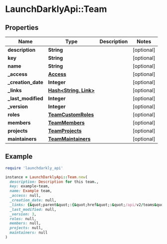 # LaunchDarklyApi::Team

## Properties

| Name | Type | Description | Notes |
| ---- | ---- | ----------- | ----- |
| **description** | **String** |  | [optional] |
| **key** | **String** |  | [optional] |
| **name** | **String** |  | [optional] |
| **_access** | [**Access**](Access.md) |  | [optional] |
| **_creation_date** | **Integer** |  | [optional] |
| **_links** | [**Hash&lt;String, Link&gt;**](Link.md) |  | [optional] |
| **_last_modified** | **Integer** |  | [optional] |
| **_version** | **Integer** |  | [optional] |
| **roles** | [**TeamCustomRoles**](TeamCustomRoles.md) |  | [optional] |
| **members** | [**TeamMembers**](TeamMembers.md) |  | [optional] |
| **projects** | [**TeamProjects**](TeamProjects.md) |  | [optional] |
| **maintainers** | [**TeamMaintainers**](TeamMaintainers.md) |  | [optional] |

## Example

```ruby
require 'launchdarkly_api'

instance = LaunchDarklyApi::Team.new(
  description: Description for this team.,
  key: example-team,
  name: Example team,
  _access: null,
  _creation_date: null,
  _links: {&quot;parent&quot;:{&quot;href&quot;:&quot;/api/v2/teams&quot;,&quot;type&quot;:&quot;application/json&quot;},&quot;roles&quot;:{&quot;href&quot;:&quot;/api/v2/teams/example-team/roles&quot;,&quot;type&quot;:&quot;application/json&quot;},&quot;self&quot;:{&quot;href&quot;:&quot;/api/v2/teams/example-team&quot;,&quot;type&quot;:&quot;application/json&quot;}},
  _last_modified: null,
  _version: 3,
  roles: null,
  members: null,
  projects: null,
  maintainers: null
)
```

